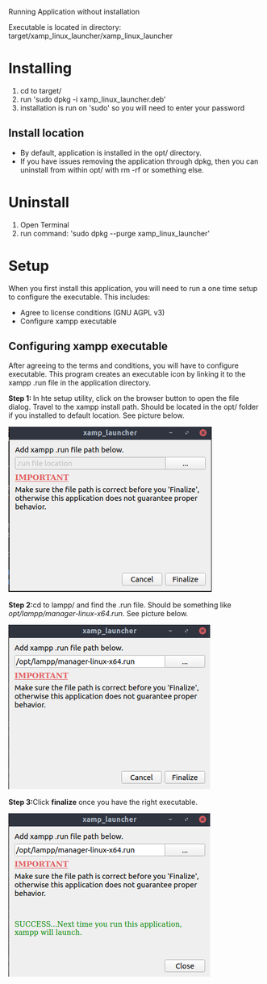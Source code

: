 Running Application without installation

Executable is located in directory: target/xamp_linux_launcher/xamp_linux_launcher

<h1>Installing</h1>

1. cd to target/
2. run 'sudo dpkg -i xamp_linux_launcher.deb'
3. installation is run on 'sudo' so you will need to enter your password

<h2>Install location</h2>
<ul>
    <li>By default, application is installed in the opt/ directory.</li>
    <li>If you have issues removing the application through dpkg, then you can uninstall from within opt/ with rm -rf or something else.</li>
</ul>

<h1>Uninstall</h1>

1. Open Terminal
2. run command: 'sudo dpkg --purge xamp_linux_launcher'


<h1>Setup</h1>
<p>When you first install this application, you will need to run a one time setup to configure the executable.  This includes: </p>
<ul>
    <li>Agree to license conditions (GNU AGPL v3)</li>
    <li>Configure xampp executable</li>
</ul>

<h2>Configuring xampp executable</h2>
<p>After agreeing to the terms and conditions, you will have to configure executable.  This program creates an executable icon by linking it to the xampp .run file in the application directory.</p>

<strong>Step 1: </strong> In hte setup utility, click on the browser button to open the file dialog.  Travel to the xampp install path.  Should be located in the opt/ folder if you installed to default location.  See picture below.

![Image description](s1.png)

<strong>Step 2:</strong>cd to lampp/ and find the .run file.  Should be something like <em>opt/lampp/manager-linux-x64.run</em>. See picture below.

![Image description](s2.png)

<strong>Step 3:</strong>Click <strong>finalize</strong> once you have the right executable. 

![Image description](s3.png)


